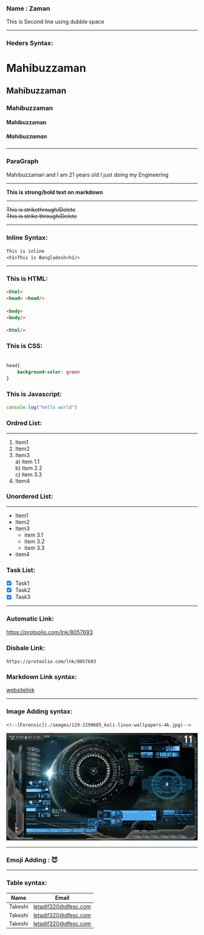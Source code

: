 <!---Markdown--->
### Name : Zaman<br/>
<!--You can use double space to create a new line.--> This is Second line using dubble space

---

### Heders Syntax:

# Mahibuzzaman
## Mahibuzzaman
### Mahibuzzaman
#### Mahibuzzaman
##### Mahibuzzaman

---

### ParaGraph
<p> Mahibuzzaman and I am 21 years old I just doing my Engineering <p/>

---

__This is strong/bold text on markdown__

---

<del>This is strikethrough/Delete </del>  
~~This is strike through/Delete~~

---

### Inline Syntax:

`This is inline`  
`<h1>This is Bangladesh<h1/>`  

---

### This is HTML: 

```html
<html>
<head> <head/>

<body>
<body/>

<html/>

```
### This is CSS:
```css

head{
    background-color: green
}
```
### This is Javascript:
```javascript
console.log("hello world")
```

### Ordred List:
---

1. Item1  
2. Item2  
3. Item3  
    a) item 1.1  
    b) item 2.2  
    c) item 3.3  
 4. Item4 


 ### Unordered List:
 ---
 - Item1
 - Item2
 - Item3  
    + item 3.1
    + item 3.2
    + item 3.3
- item4  

### Task List:

- [x] Task1
- [x] Task2
- [x] Task3  
---

### Automatic Link:
https://protoolio.com/lnk/8057693  

### Disbale Link:
`https://protoolio.com/lnk/8057693`  

### Markdown Link syntax:
[websitelink](https://protoolio.com/lnk/8057693)

---
### Image Adding syntax:  
```  
<!--[Forensic](./images/129-1299685_kali-linux-wallpapers-4k.jpg)-->
```
<img src="129-1299685_kali-linux-wallpapers-4k.jpg" width="700" title="Forensic Image" >

---
### Emoji Adding : 😈

---

### Table syntax:
| Name | Email |
| ----- | ------|
| Takeshi | letadif320@dfesc.com |
| Takeshi | letadif320@dfesc.com |
| Takeshi | letadif320@dfesc.com

